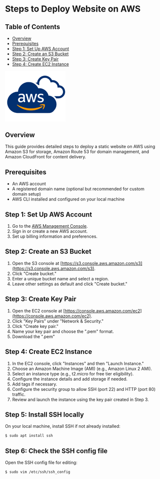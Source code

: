 # Steps to Deploy Website on AWS


## Table of Contents

- [Overview](#overview)
- [Prerequisites](#prerequisites)
- [Step 1: Set Up AWS Account](#step-1-set-up-aws-account)
- [Step 2: Create an S3 Bucket](#step-2-create-an-s3-bucket)
- [Step 3: Create Key Pair](#step-3-create-key-pair)
- [Step 4: Create EC2 Instance](#step-3-create-ec2-instance)



<img src="../Images/AWS-Logo-PNG-Images.png" alt="AWS Logo" width="200" />

## Overview

This guide provides detailed steps to deploy a static website on AWS using Amazon S3 for storage, Amazon Route 53 for domain management, and Amazon CloudFront for content delivery.

## Prerequisites

- An AWS account
- A registered domain name (optional but recommended for custom domain setup)
- AWS CLI installed and configured on your local machine

## Step 1: Set Up AWS Account

1. Go to the [AWS Management Console](https://aws.amazon.com/console/).
2. Sign in or create a new AWS account.
3. Set up billing information and preferences.

## Step 2: Create an S3 Bucket

1. Open the S3 console at [https://s3.console.aws.amazon.com/s3](https://s3.console.aws.amazon.com/s3).
2. Click "Create bucket."
3. Enter a unique bucket name and select a region.
4. Leave other settings as default and click "Create bucket."

## Step 3: Create Key Pair

1. Open the EC2 console at [https://console.aws.amazon.com/ec2](https://console.aws.amazon.com/ec2).
2. Click "Key Pairs" under "Network & Security."
3. Click "Create key pair."
4. Name your key pair and choose the ".pem" format.
5. Download the ".pem"


## Step 4: Create EC2 Instance

1. In the EC2 console, click "Instances" and then "Launch Instance."
2. Choose an Amazon Machine Image (AMI) (e.g., Amazon Linux 2 AMI).
3. Select an instance type (e.g., t2.micro for free tier eligibility).
4. Configure the instance details and add storage if needed.
5. Add tags if necessary.
6. Configure the security group to allow SSH (port 22) and HTTP (port 80) traffic.
7. Review and launch the instance using the key pair created in Step 3.

## Step 5: Install SSH locally

On your local machine, install SSH if not already installed:

```bash
$ sudo apt install ssh
```

## Step 6: Check the SSH config file

Open the SSH config file for editing:

```bash
$ sudo vim /etc/ssh/ssh_config

```